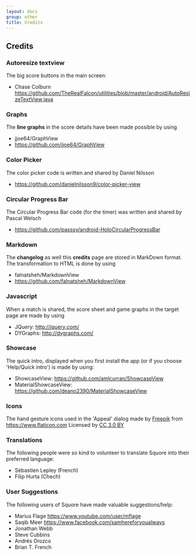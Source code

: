 ```yaml
---
layout: docs
group: other
title: Credits
---
```

## Credits

### Autoresize textview

The big score buttons in the main screen:

* Chase Colburn <https://github.com/TheRealFalcon/utilities/blob/master/android/AutoResizeTextView.java>

### Graphs

The __line graphs__ in the score details have been made possible by using

* jjoe64/GraphView
* <https://github.com/jjoe64/GraphView>

### Color Picker

The color picker code is written and shared by Daniel Nilsson

* <https://github.com/danielnilsson9/color-picker-view>

### Circular Progress Bar

The Circular Progress Bar code (for the timer) was written and shared by Pascal Welsch

* <https://github.com/passsy/android-HoloCircularProgressBar>

### Markdown

The __changelog__ as well this __credits__ page are stored in MarkDown format.
The transformation to HTML is done by using

* falnatsheh/MarkdownView
* <https://github.com/falnatsheh/MarkdownView>

### Javascript

When a match is shared, the score sheet and game graphs in the target page are made by using

* JQuery: <http://jquery.com/>
* DYGraphs: <http://dygraphs.com/>

### Showcase

The quick intro, displayed when you first install the app (or if you choose 'Help/Quick intro') is made by using:

* ShowcaseView: <https://github.com/amlcurran/ShowcaseView>
* MaterialShowcaseView: <https://github.com/deano2390/MaterialShowcaseView>

### Icons

The hand gesture icons used in the 'Appeal' dialog made by [Freepik](http://www.freepik.com) from <https://www.flaticon.com> 
Licensed by [CC 3.0 BY](http://creativecommons.org/licenses/by/3.0)

### Translations

The following people were so kind to volunteer to translate Squore into their preferred language:

* Sébastien Lepley (French)
* Filip Hurta (Chech) 

### User Suggestions

The following users of Squore have made valuable suggestions/help:

* Marius Flage <https://www.youtube.com/user/mflage>
* Saqib Meer <https://www.facebook.com/samhereforyoualways>
* Jonathan Webb
* Steve Cubbins
* Andrés Orozco
* Brian T. French
